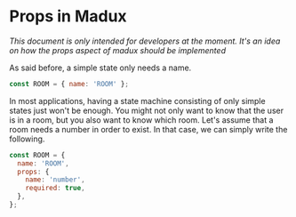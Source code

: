 
# Props in Madux

*This document is only intended for developers at the moment. It's an idea on how the props aspect of madux should be implemented*

As said before, a simple state only needs a name.
```js
const ROOM = { name: 'ROOM' };
```

In most applications, having a state machine consisting of only simple states just won't be enough.
You might not only want to know that the user is in a room, but you also want to know which room.
Let's assume that a room needs a number in order to exist. In that case, we can simply write the
following.

```js
const ROOM = {
  name: 'ROOM',
  props: {
    name: 'number',
    required: true,
  },
};
```
